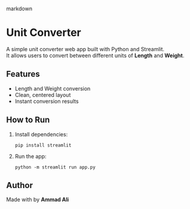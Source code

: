 markdown
# Unit Converter

A simple unit converter web app built with Python and Streamlit.  
It allows users to convert between different units of **Length** and **Weight**.

## Features

- Length and Weight conversion
- Clean, centered layout
- Instant conversion results

## How to Run

1. Install dependencies:
   ```
   pip install streamlit
   ```

2. Run the app:
   ```
   python -m streamlit run app.py
   ```

## Author

Made with by **Ammad Ali**
```


